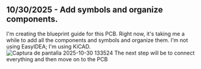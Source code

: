 <!--
  ===================    !!READ THIS NOTICE!!   ====================
  DO NOT edit this file manually. Your changes WILL BE OVERWRITTEN!
  This journal is auto generated and updated by Hack Club Blueprint.
  To edit this file, please edit your journal entries on Blueprint.
  ==================================================================
-->

## 10/30/2025 - Add symbols and organize components.  

I'm creating the blueprint guide for this PCB. Right now, it's taking me a while to add all the components and symbols and organize them. I'm not using EasyIDEA; I'm using KiCAD.
![Captura de pantalla 2025-10-30 133524](https://blueprint.hackclub.com/user-attachments/blobs/proxy/eyJfcmFpbHMiOnsiZGF0YSI6Njc2NSwicHVyIjoiYmxvYl9pZCJ9fQ==--23825c7c07eb81258bcb22007e6784152f51328d/Captura%20de%20pantalla%202025-10-30%20133524.png)
The next step will be to connect everything and then move on to the PCB  

